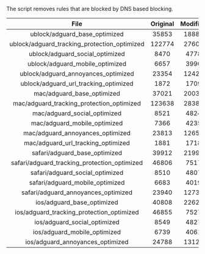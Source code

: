 The script removes rules that are blocked by DNS based blocking.


| File | Original | Modified |
|:----:|:-----:|:-----:|
| ublock/adguard_base_optimized | 35853 | 18886 |
| ublock/adguard_tracking_protection_optimized | 122774 | 27603 |
| ublock/adguard_social_optimized | 8470 | 4778 |
| ublock/adguard_mobile_optimized | 6657 | 3990 |
| ublock/adguard_annoyances_optimized | 23354 | 12423 |
| ublock/adguard_url_tracking_optimized | 1872 | 1709 |
| mac/adguard_base_optimized | 37021 | 20035 |
| mac/adguard_tracking_protection_optimized | 123638 | 28385 |
| mac/adguard_social_optimized | 8521 | 4824 |
| mac/adguard_mobile_optimized | 7366 | 4235 |
| mac/adguard_annoyances_optimized | 23813 | 12657 |
| mac/adguard_url_tracking_optimized | 1881 | 1718 |
| safari/adguard_base_optimized | 39912 | 21996 |
| safari/adguard_tracking_protection_optimized | 46806 | 7517 |
| safari/adguard_social_optimized | 8510 | 4807 |
| safari/adguard_mobile_optimized | 6683 | 4019 |
| safari/adguard_annoyances_optimized | 23940 | 12730 |
| ios/adguard_base_optimized | 40808 | 22624 |
| ios/adguard_tracking_protection_optimized | 46855 | 7527 |
| ios/adguard_social_optimized | 8549 | 4827 |
| ios/adguard_mobile_optimized | 6739 | 4061 |
| ios/adguard_annoyances_optimized | 24788 | 13122 |